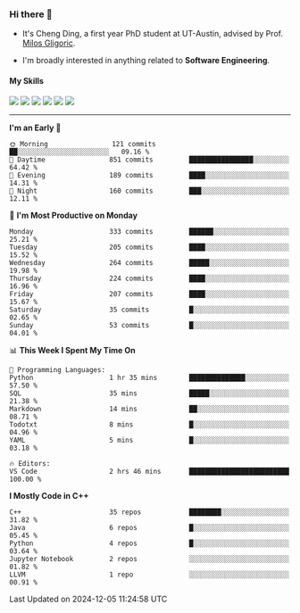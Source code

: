### Hi there 👋

* It's Cheng Ding, a first year PhD student at UT-Austin, advised by Prof. [Milos Gligoric](https://users.ece.utexas.edu/~gligoric/).

* I'm broadly interested in anything related to **Software Engineering**.

#### My Skills

![](https://img.shields.io/badge/C++-65318e?logo=cplusplus&logoColor=fff)
![](https://img.shields.io/badge/Python-3e74a2?logo=python&logoColor=fff)
![](https://img.shields.io/badge/C-5654a2?logo=c&logoColor=fff)
![](https://img.shields.io/badge/Go-00aaff?logo=go&logoColor=fff)
![](https://img.shields.io/badge/Docker-0088ff?logo=docker&logoColor=fff)
![](https://img.shields.io/badge/Apache-D22128?logo=apache&logoColor=fff)

---
<!--START_SECTION:waka-->
**I'm an Early 🐤** 

```text
🌞 Morning                121 commits         ██░░░░░░░░░░░░░░░░░░░░░░░   09.16 % 
🌆 Daytime                851 commits         ████████████████░░░░░░░░░   64.42 % 
🌃 Evening                189 commits         ████░░░░░░░░░░░░░░░░░░░░░   14.31 % 
🌙 Night                  160 commits         ███░░░░░░░░░░░░░░░░░░░░░░   12.11 % 
```
📅 **I'm Most Productive on Monday** 

```text
Monday                   333 commits         ██████░░░░░░░░░░░░░░░░░░░   25.21 % 
Tuesday                  205 commits         ████░░░░░░░░░░░░░░░░░░░░░   15.52 % 
Wednesday                264 commits         █████░░░░░░░░░░░░░░░░░░░░   19.98 % 
Thursday                 224 commits         ████░░░░░░░░░░░░░░░░░░░░░   16.96 % 
Friday                   207 commits         ████░░░░░░░░░░░░░░░░░░░░░   15.67 % 
Saturday                 35 commits          █░░░░░░░░░░░░░░░░░░░░░░░░   02.65 % 
Sunday                   53 commits          █░░░░░░░░░░░░░░░░░░░░░░░░   04.01 % 
```


📊 **This Week I Spent My Time On** 

```text
💬 Programming Languages: 
Python                   1 hr 35 mins        ██████████████░░░░░░░░░░░   57.50 % 
SQL                      35 mins             █████░░░░░░░░░░░░░░░░░░░░   21.38 % 
Markdown                 14 mins             ██░░░░░░░░░░░░░░░░░░░░░░░   08.71 % 
Todotxt                  8 mins              █░░░░░░░░░░░░░░░░░░░░░░░░   04.96 % 
YAML                     5 mins              █░░░░░░░░░░░░░░░░░░░░░░░░   03.18 % 

🔥 Editors: 
VS Code                  2 hrs 46 mins       █████████████████████████   100.00 % 
```

**I Mostly Code in C++** 

```text
C++                      35 repos            ████████░░░░░░░░░░░░░░░░░   31.82 % 
Java                     6 repos             █░░░░░░░░░░░░░░░░░░░░░░░░   05.45 % 
Python                   4 repos             █░░░░░░░░░░░░░░░░░░░░░░░░   03.64 % 
Jupyter Notebook         2 repos             ░░░░░░░░░░░░░░░░░░░░░░░░░   01.82 % 
LLVM                     1 repo              ░░░░░░░░░░░░░░░░░░░░░░░░░   00.91 % 
```




 Last Updated on 2024-12-05 11:24:58 UTC
<!--END_SECTION:waka-->

